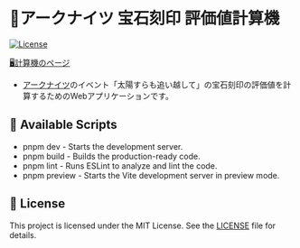 # 💎アークナイツ 宝石刻印 評価値計算機

[![License](https://img.shields.io/badge/license-MIT-blue.svg)](https://github.com/Dan5py/react-vite-ui/blob/main/LICENSE)

[🖥計算機のページ](https://horiuchi.github.io/arknight-gemstone-calculator/)

- [アークナイツ](https://www.arknights.jp/)のイベント「太陽すらも追い越して」の宝石刻印の評価値を計算するためのWebアプリケーションです。


## 📜 Available Scripts

- pnpm dev - Starts the development server.
- pnpm build - Builds the production-ready code.
- pnpm lint - Runs ESLint to analyze and lint the code.
- pnpm preview - Starts the Vite development server in preview mode.


## 📄 License

This project is licensed under the MIT License. See the [LICENSE](./LICENSE) file for details.
